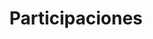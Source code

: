 ---
title: "Participaciones"
description: "This is meta description."
draft: false


# custom style
custom_class: "" 
custom_attributes: "" 
custom_css: ""
---